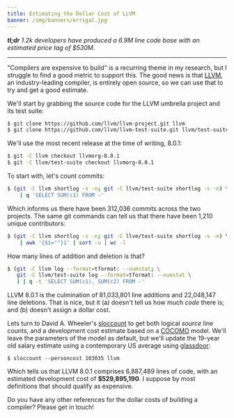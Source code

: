 ```yaml
---
title: Estimating the Dollar Cost of LLVM
banner: /img/banners/errigal.jpg
---
```


***tl;dr** 1.2k developers have produced a 6.9M line code base with an estimated price tag of $530M.*

-----

"Compilers are expensive to build" is a recurring theme in my research, but I struggle to find a good metric to support this. The good news is that [LLVM](http://llvm.org/), an industry-leading compiler, is entirely open source, so we can use that to try and get a good estimate.

We'll start by grabbing the source code for the LLVM umbrella project and its test suite:

```sh
$ git clone https://github.com/llvm/llvm-project.git llvm
$ git clone https://github.com/llvm/llvm-test-suite.git llvm/test-suite
```

We'll use the most recent release at the time of writing, 8.0.1:

```sh
$ git -C llvm checkout llvmorg-8.0.1
$ git -C llvm/test-suite checkout llvmorg-8.0.1
```

To start with, let's count commits:

```sh
$ (git -C llvm shortlog -s -n; git -C llvm/test-suite shortlog -s -n) \
    | q 'SELECT SUM(c1) FROM -'
```

Which informs us there have been 312,036 commits across the two projects. The same git commands can tell us that there have been 1,210 unique contributors:

```sh
$ (git -C llvm shortlog -s -n; git -C llvm/test-suite shortlog -s -n) \ 
    | awk '{$1=""}1' | sort -u | wc -l
```

How many lines of addition and deletion is that?

```sh
$ (git -C llvm log --format=tformat: --numstat; \
   git -C llvm/test-suite log --format=tformat: --numstat \
   ) | q -t 'SELECT SUM(c1), SUM(c2) FROM -'
```

LLVM 8.0.1 is the culmination of 81,033,801 line additions and 22,048,147 line deletions. That is nice, but it (a) doesn't tell us how much *code* there is; and (b) doesn't assign a dollar cost.

Lets turn to David A. Wheeler's [sloccount](https://dwheeler.com/sloccount/) to get both logical *source* line counts, and a development cost estimate based on a [COCOMO](https://en.wikipedia.org/wiki/COCOMO) model. We'll leave the parameters of the model as default, but we'll update the 19-year old salary estimate using a contemporary US average using [glassdoor](https://www.glassdoor.com/Salaries/us-software-engineer-salary-SRCH_IL.0,2_IN1_KO3,20.htm?countryRedirect=true):

```
$ sloccount --personcost 103035 llvm
```

Which tells us that LLVM 8.0.1 comprises 6,887,489 lines of code, with an estimated development cost of **$529,895,190**. I suppose by most definitions that should qualify as expensive.

Do you have any other references for the dollar costs of building a compiler? Please get in touch!
